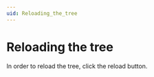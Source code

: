 ```yaml
---
uid: Reloading_the_tree
---
```


# Reloading the tree

In order to reload the tree, click the reload button.
